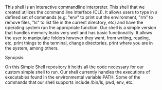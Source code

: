 This shell is an interactive commandline interpreter. This shell that we created utilizes the command line interface (CLI). It allows users to type in a defined set of commands (e.g. "env" to print out the environment, "rm" to remove files, "ls" to list file in the current directory, etc) and have the operating system run the appropriate function. Our shell is a simple version that handles memory leaks very well and has basic functionality. It allows the user to manipulate folders however they want, from writing, reading, etc, print things to the terminal, change directories, print where you are in the system, among others.

Synopsis

On this Simple Shell repository it holds all the code necessary for our custom simple shell to run. Our shell currently handles the executions of executables found in the environmental variable PATH. Some of the commands that our shell supports include /bin/ls, pwd, env, etc.

